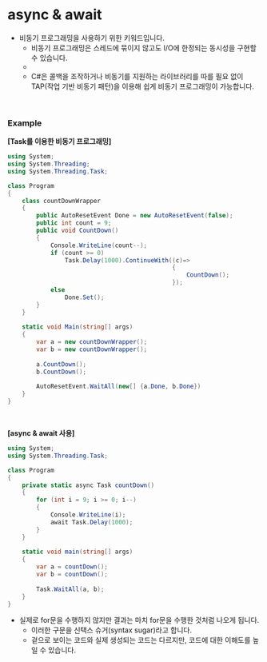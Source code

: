 # async & await

* 비동기 프로그래밍을 사용하기 위한 키워드입니다.
  * 비동기 프로그래밍은 스레드에 묶이지 않고도 I/O에 한정되는 동시성을 구현할 수 있습니다.
  * 
  * C#은 콜백을 조작하거나 비동기를 지원하는 라이브러리를 따를 필요 없이 TAP(작업 기반 비동기 패턴)을 이용해 쉽게 비동기 프로그래밍이 가능합니다.

<br>

### Example

**[Task를 이용한 비동기 프로그래밍]**

```c#
using System;
using System.Threading;
using System.Threading.Task;

class Program 
{
    class countDownWrapper
    {
        public AutoResetEvent Done = new AutoResetEvent(false);
        public int count = 9;
        public void CountDown() 
        {
            Console.WriteLine(count--);
            if (count >= 0)
                Task.Delay(1000).ContinueWith((c)=>
                                              {
                                                  CountDown();
                                              });
           	else
                Done.Set();
        }
    }
    
    static void Main(string[] args) 
    {
        var a = new countDownWrapper();
        var b = new countDownWrapper();
        
        a.CountDown();
        b.CountDown();
        
        AutoResetEvent.WaitAll(new[] {a.Done, b.Done})
    }
}
```

<br>

**[async & await 사용]**

```c#
using System;
using System.Threading.Task;

class Program
{
    private static async Task countDown()
    {
        for (int i = 9; i >= 0; i--)
        {
            Console.WriteLine(i);
            await Task.Delay(1000);
        }
    }
    
    static void main(string[] args)
    {
        var a = countDown();
        var b = countDown();
        
        Task.WaitAll(a, b);
    }
}
```

* 실제로 for문을 수행하지 않지만 결과는 마치 for문을 수행한 것처럼 나오게 됩니다.
  * 이러한 구문을 신택스 슈거(syntax sugar)라고 합니다.
  * 겉으로 보이는 코드와 실제 생성되는 코드는 다르지만, 코드에 대한 이해도를 높일 수 있습니다.

